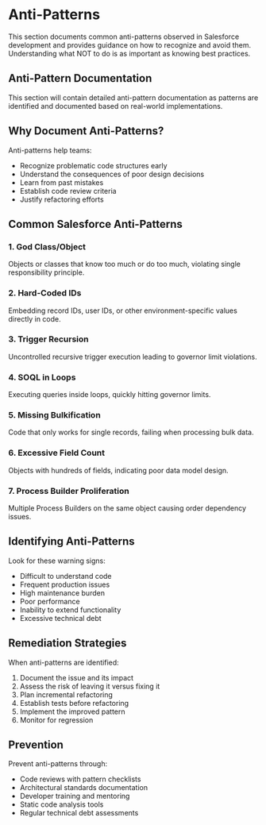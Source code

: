 # Anti-Patterns

This section documents common anti-patterns observed in Salesforce development and provides guidance on how to recognize and avoid them. Understanding what NOT to do is as important as knowing best practices.

## Anti-Pattern Documentation

This section will contain detailed anti-pattern documentation as patterns are identified and documented based on real-world implementations.

## Why Document Anti-Patterns?

Anti-patterns help teams:
- Recognize problematic code structures early
- Understand the consequences of poor design decisions
- Learn from past mistakes
- Establish code review criteria
- Justify refactoring efforts

## Common Salesforce Anti-Patterns

### 1. **God Class/Object**
Objects or classes that know too much or do too much, violating single responsibility principle.

### 2. **Hard-Coded IDs**
Embedding record IDs, user IDs, or other environment-specific values directly in code.

### 3. **Trigger Recursion**
Uncontrolled recursive trigger execution leading to governor limit violations.

### 4. **SOQL in Loops**
Executing queries inside loops, quickly hitting governor limits.

### 5. **Missing Bulkification**
Code that only works for single records, failing when processing bulk data.

### 6. **Excessive Field Count**
Objects with hundreds of fields, indicating poor data model design.

### 7. **Process Builder Proliferation**
Multiple Process Builders on the same object causing order dependency issues.

## Identifying Anti-Patterns

Look for these warning signs:
- Difficult to understand code
- Frequent production issues
- High maintenance burden
- Poor performance
- Inability to extend functionality
- Excessive technical debt

## Remediation Strategies

When anti-patterns are identified:
1. Document the issue and its impact
2. Assess the risk of leaving it versus fixing it
3. Plan incremental refactoring
4. Establish tests before refactoring
5. Implement the improved pattern
6. Monitor for regression

## Prevention

Prevent anti-patterns through:
- Code reviews with pattern checklists
- Architectural standards documentation
- Developer training and mentoring
- Static code analysis tools
- Regular technical debt assessments
